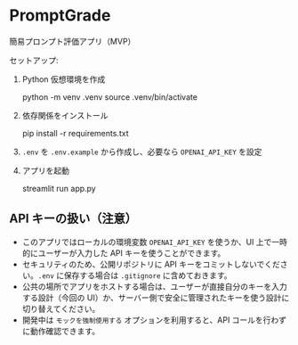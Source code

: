 # PromptGrade

簡易プロンプト評価アプリ（MVP）

セットアップ:

1. Python 仮想環境を作成

   python -m venv .venv
   source .venv/bin/activate

2. 依存関係をインストール

   pip install -r requirements.txt

3. `.env` を `.env.example` から作成し、必要なら `OPENAI_API_KEY` を設定

4. アプリを起動

   streamlit run app.py

## API キーの扱い（注意）

- このアプリではローカルの環境変数 `OPENAI_API_KEY` を使うか、UI 上で一時的にユーザーが入力した API キーを使うことができます。
- セキュリティのため、公開リポジトリに API キーをコミットしないでください。`.env` に保存する場合は `.gitignore` に含めておきます。
- 公共の場所でアプリをホストする場合は、ユーザーが直接自分のキーを入力する設計（今回の UI）か、サーバー側で安全に管理されたキーを使う設計に切り替えてください。
- 開発中は `モックを強制使用する` オプションを利用すると、API コールを行わずに動作確認できます。
